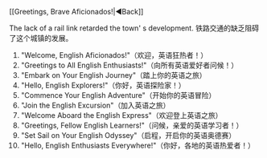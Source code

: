  [[Greetings, Brave Aficionados!|◀️Back]]

The lack of a rail link retarded the town' s development. 铁路交通的缺乏阻碍了这个城镇的发展。








1. "Welcome, English Aficionados!"（欢迎，英语狂热者！）
2. "Greetings to All English Enthusiasts!"（向所有英语爱好者问候！）
3. "Embark on Your English Journey"（踏上你的英语之旅）
4. "Hello, English Explorers!"（你好，英语探险家！）
5. "Commence Your English Adventure"（开始你的英语冒险）
6. "Join the English Excursion"（加入英语之旅）
7. "Welcome Aboard the English Express"（欢迎登上英语之旅）
8. "Greetings, Fellow English Learners!"（问候，亲爱的英语学习者！）
9. "Set Sail on Your English Odyssey"（启程，开启你的英语奥德赛）
10. "Hello, English Enthusiasts Everywhere!"（你好，各地的英语热爱者！）


